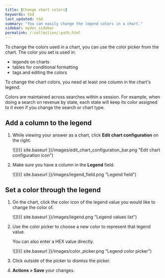 ```yaml
---
title: [Change chart colors]
keywords: tbd
last_updated: tbd
summary: "You can easily change the legend colors in a chart."
sidebar: mydoc_sidebar
permalink: /:collection/:path.html
---
```

To change the colors used in a chart, you can use the color picker from the chart. The color you set is used in:

* legends on charts
* tables for conditional formatting
* tags and editing the colors

To change the chart colors, you need at least one column in the chart's legend.

Colors are maintained across searches within a session. For example, when doing a search on
revenue by state, each state will keep its color assigned to it even if you change the search or
chart type.

## Add a column to the legend

1. While viewing your answer as a chart, click **Edit chart configuration** on the right.

     ![]({{ site.baseurl }}/images/edit_chart_configuration_bar.png "Edit chart configuration icon")

2. Make sure you have a column in the **Legend** field.

     ![]({{ site.baseurl }}/images/legend_field.png "Legend field")

## Set a color through the legend

1. On the chart, click the color icon of the legend value you would like to change the color of.

     ![]({{ site.baseurl }}/images/legend.png "Legend values list")

2. Use the color picker to choose a new color to represent that legend value.

   You can also enter a HEX value directly.

     ![]({{ site.baseurl }}/images/color_picker.png "Legend color picker")

3. Click outside of the picker to dismiss the picker.

4. **Actions > Save** your changes.
